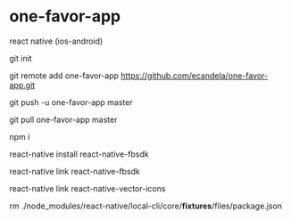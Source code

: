# one-favor-app
react native (ios-android)


git init

git remote add one-favor-app https://github.com/ecandela/one-favor-app.git

git push -u one-favor-app master

git pull one-favor-app master



npm i

react-native install react-native-fbsdk

react-native link react-native-fbsdk

react-native link react-native-vector-icons

rm ./node_modules/react-native/local-cli/core/__fixtures__/files/package.json
